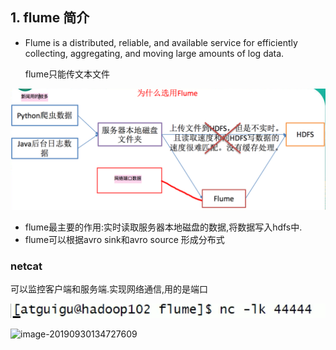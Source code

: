## 1. flume 简介

- Flume is a distributed, reliable, and available service for efficiently collecting, aggregating, and moving large amounts of log data.

  flume只能传文本文件

![image-20190930110410063](Flume.assets/image-20190930110410063.png)

- flume最主要的作用:实时读取服务器本地磁盘的数据,将数据写入hdfs中.
- flume可以根据avro sink和avro source 形成分布式



### netcat

可以监控客户端和服务端.实现网络通信,用的是端口

![image-20190930134647601](Flume.assets/image-20190930134647601.png)



 ![image-20190930134727609](image-20190930134727609.png)